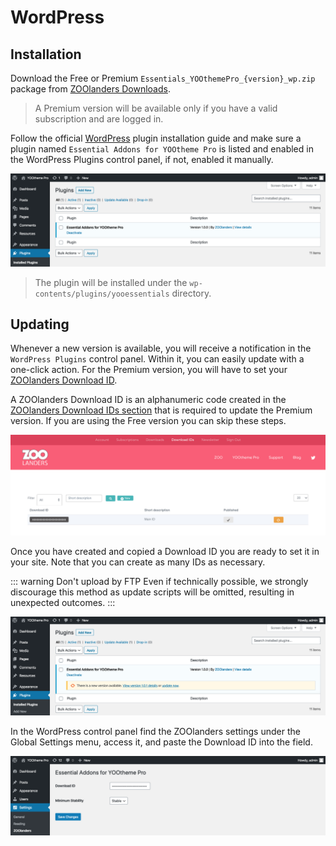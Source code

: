 # WordPress

## Installation

Download the Free or Premium `Essentials_YOOthemePro_{version}_wp.zip` package from [ZOOlanders Downloads](https://www.zoolanders.com/downloads).

> A Premium version will be available only if you have a valid subscription and are logged in.

Follow the official [WordPress](https://wordpress.org/support/article/managing-plugins/) plugin installation guide and make sure a plugin named `Essential Addons for YOOtheme Pro` is listed and enabled in the WordPress Plugins control panel, if not, enabled it manually.

![WordPress YOOessentials Plugin](./assets/wordpress-plugin.png)

> The plugin will be installed under the `wp-contents/plugins/yooessentials` directory.

## Updating

Whenever a new version is available, you will receive a notification in the `WordPress Plugins` control panel. Within it, you can easily update with a one-click action. For the Premium version, you will have to set your [ZOOlanders Download ID](#download-id).

A ZOOlanders Download ID is an alphanumeric code created in the [ZOOlanders Download IDs section](https://www.zoolanders.com/account/download-ids) that is required to update the Premium version. If you are using the Free version you can skip these steps.

![Download ID](./assets/download-id.png)

Once you have created and copied a Download ID you are ready to set it in your site. Note that you can create as many IDs as necessary.

::: warning Don't upload by FTP
Even if technically possible, we strongly discourage this method as update scripts will be omitted, resulting in unexpected outcomes.
:::

![WordPress Updates](./assets/wordpress-plugin-update.png)

In the WordPress control panel find the ZOOlanders settings under the Global Settings menu, access it, and paste the Download ID into the field.

![WordPress YOOessentials Settings](./assets/wordpress-settings.png)
